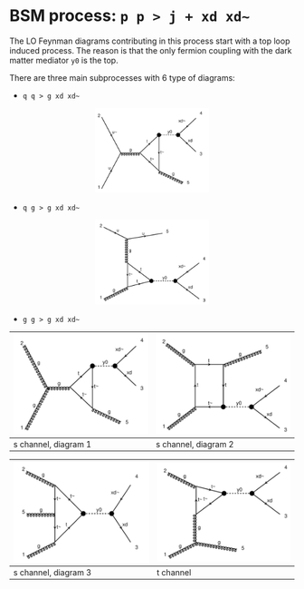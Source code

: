 # BSM process: `p p > j + xd xd~`

The LO Feynman diagrams contributing in this process start with a top loop
induced process. The reason is that the only fermion coupling with the dark
matter mediator `y0` is the top.

There are three main subprocesses with 6 type of diagrams:

- `q q > g xd xd~`

<div style="text-align:center">
<img src="qq_xdxdxg.png" alt="BSM q q > g xd xd~" width=40%/>
</div>

- `q g > g xd xd~`

<div style="text-align:center">
<img src="qg_xdxdxq.png" alt="BSM q g > g xd xd~" width=40%/>
</div>

- `g g > g xd xd~`

| ![BSM process](gg_xdxdxg_s1.png) | ![BSM process](gg_xdxdxg_s2.png) |
| --- | ---|
| s channel, diagram 1 | s channel, diagram 2 |

| ![BSM process](gg_xdxdxg_s3.png) | ![BSM process](gg_xdxdxg_t.png) |
| --- | ---|
| s channel, diagram 3 | t channel|
